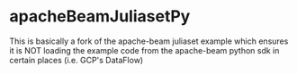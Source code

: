 # apacheBeamJuliasetPy
This is basically a fork of the apache-beam juliaset example which ensures it is NOT loading the example code from the apache-beam python sdk in certain places (i.e. GCP's DataFlow) 
